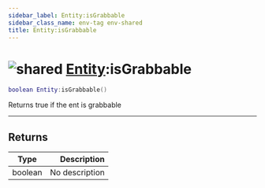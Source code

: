 ```yaml
---
sidebar_label: Entity:isGrabbable
sidebar_class_name: env-tag env-shared
title: Entity:isGrabbable
---
```


# <img src='/img/wiki/shared.png' alt='shared' data-tag='env-tag' /> [Entity](../entity/README.md):isGrabbable

```lua
boolean Entity:isGrabbable()
```

Returns true if the ent is grabbable<br/>

-----------------
## Returns

| Type   | Description |
| ------ | ----------: |
| boolean | No description |
